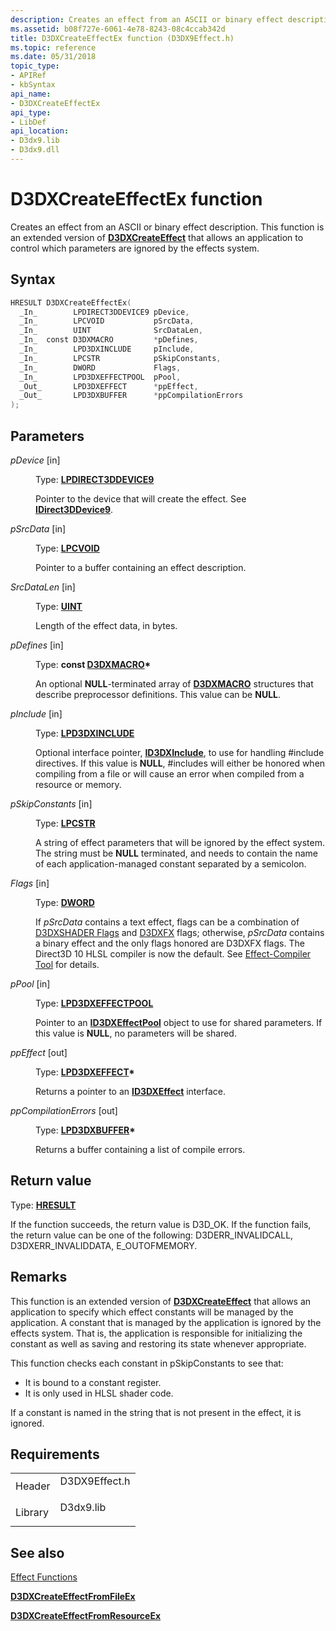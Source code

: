 ```yaml
---
description: Creates an effect from an ASCII or binary effect description. This function is an extended version of D3DXCreateEffect that allows an application to control which parameters are ignored by the effects system.
ms.assetid: b08f727e-6061-4e78-8243-08c4ccab342d
title: D3DXCreateEffectEx function (D3DX9Effect.h)
ms.topic: reference
ms.date: 05/31/2018
topic_type:
- APIRef
- kbSyntax
api_name:
- D3DXCreateEffectEx
api_type:
- LibDef
api_location:
- D3dx9.lib
- D3dx9.dll
---
```


# D3DXCreateEffectEx function

Creates an effect from an ASCII or binary effect description. This function is an extended version of [**D3DXCreateEffect**](d3dxcreateeffect.md) that allows an application to control which parameters are ignored by the effects system.

## Syntax


```C++
HRESULT D3DXCreateEffectEx(
  _In_        LPDIRECT3DDEVICE9 pDevice,
  _In_        LPCVOID           pSrcData,
  _In_        UINT              SrcDataLen,
  _In_  const D3DXMACRO         *pDefines,
  _In_        LPD3DXINCLUDE     pInclude,
  _In_        LPCSTR            pSkipConstants,
  _In_        DWORD             Flags,
  _In_        LPD3DXEFFECTPOOL  pPool,
  _Out_       LPD3DXEFFECT      *ppEffect,
  _Out_       LPD3DXBUFFER      *ppCompilationErrors
);
```



## Parameters

<dl> <dt>

*pDevice* \[in\]
</dt> <dd>

Type: **[**LPDIRECT3DDEVICE9**](/windows/win32/api/d3d9helper/nn-d3d9helper-idirect3ddevice9)**

Pointer to the device that will create the effect. See [**IDirect3DDevice9**](/windows/win32/api/d3d9helper/nn-d3d9helper-idirect3ddevice9).

</dd> <dt>

*pSrcData* \[in\]
</dt> <dd>

Type: **[**LPCVOID**](../winprog/windows-data-types.md)**

Pointer to a buffer containing an effect description.

</dd> <dt>

*SrcDataLen* \[in\]
</dt> <dd>

Type: **[**UINT**](../winprog/windows-data-types.md)**

Length of the effect data, in bytes.

</dd> <dt>

*pDefines* \[in\]
</dt> <dd>

Type: **const [**D3DXMACRO**](d3dxmacro.md)\***

An optional **NULL**-terminated array of [**D3DXMACRO**](d3dxmacro.md) structures that describe preprocessor definitions. This value can be **NULL**.

</dd> <dt>

*pInclude* \[in\]
</dt> <dd>

Type: **[**LPD3DXINCLUDE**](id3dxinclude.md)**

Optional interface pointer, [**ID3DXInclude**](id3dxinclude.md), to use for handling \#include directives. If this value is **NULL**, \#includes will either be honored when compiling from a file or will cause an error when compiled from a resource or memory.

</dd> <dt>

*pSkipConstants* \[in\]
</dt> <dd>

Type: **[**LPCSTR**](../winprog/windows-data-types.md)**

A string of effect parameters that will be ignored by the effect system. The string must be **NULL** terminated, and needs to contain the name of each application-managed constant separated by a semicolon.

</dd> <dt>

*Flags* \[in\]
</dt> <dd>

Type: **[**DWORD**](../winprog/windows-data-types.md)**

If *pSrcData* contains a text effect, flags can be a combination of [D3DXSHADER Flags](d3dxshader-flags.md) and [D3DXFX](d3dxfx.md) flags; otherwise, *pSrcData* contains a binary effect and the only flags honored are D3DXFX flags. The Direct3D 10 HLSL compiler is now the default. See [Effect-Compiler Tool](../direct3dtools/fxc.md) for details.

</dd> <dt>

*pPool* \[in\]
</dt> <dd>

Type: **[**LPD3DXEFFECTPOOL**](id3dxeffectpool.md)**

Pointer to an [**ID3DXEffectPool**](id3dxeffectpool.md) object to use for shared parameters. If this value is **NULL**, no parameters will be shared.

</dd> <dt>

*ppEffect* \[out\]
</dt> <dd>

Type: **[**LPD3DXEFFECT**](id3dxeffect.md)\***

Returns a pointer to an [**ID3DXEffect**](id3dxeffect.md) interface.

</dd> <dt>

*ppCompilationErrors* \[out\]
</dt> <dd>

Type: **[**LPD3DXBUFFER**](id3dxbuffer.md)\***

Returns a buffer containing a list of compile errors.

</dd> </dl>

## Return value

Type: **[**HRESULT**](https://msdn.microsoft.com/library/Bb401631(v=MSDN.10).aspx)**

If the function succeeds, the return value is D3D\_OK. If the function fails, the return value can be one of the following: D3DERR\_INVALIDCALL, D3DXERR\_INVALIDDATA, E\_OUTOFMEMORY.

## Remarks

This function is an extended version of [**D3DXCreateEffect**](d3dxcreateeffect.md) that allows an application to specify which effect constants will be managed by the application. A constant that is managed by the application is ignored by the effects system. That is, the application is responsible for initializing the constant as well as saving and restoring its state whenever appropriate.

This function checks each constant in pSkipConstants to see that:

-   It is bound to a constant register.
-   It is only used in HLSL shader code.

If a constant is named in the string that is not present in the effect, it is ignored.

## Requirements



|                    |                                                                                          |
|--------------------|------------------------------------------------------------------------------------------|
| Header<br/>  | <dl> <dt>D3DX9Effect.h</dt> </dl> |
| Library<br/> | <dl> <dt>D3dx9.lib</dt> </dl>     |



## See also

<dl> <dt>

[Effect Functions](dx9-graphics-reference-effects-functions.md)
</dt> <dt>

[**D3DXCreateEffectFromFileEx**](d3dxcreateeffectfromfileex.md)
</dt> <dt>

[**D3DXCreateEffectFromResourceEx**](d3dxcreateeffectfromresourceex.md)
</dt> </dl>

 

 
